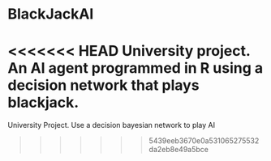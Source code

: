 # BlackJackAI
<<<<<<< HEAD
University project.
An AI agent programmed in R using a decision network that plays blackjack.
=======
University Project. Use a decision bayesian network to play AI
>>>>>>> 5439eeb3670e0a531065275532da2eb8e49a5bce
